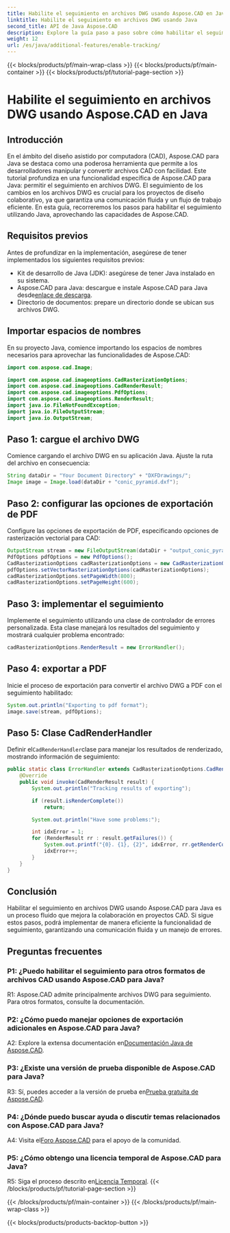 ```yaml
---
title: Habilite el seguimiento en archivos DWG usando Aspose.CAD en Java
linktitle: Habilite el seguimiento en archivos DWG usando Java
second_title: API de Java Aspose.CAD
description: Explore la guía paso a paso sobre cómo habilitar el seguimiento de archivos DWG en Java usando Aspose.CAD, garantizando una colaboración perfecta en proyectos CAD.
weight: 12
url: /es/java/additional-features/enable-tracking/
---
```


{{< blocks/products/pf/main-wrap-class >}}
{{< blocks/products/pf/main-container >}}
{{< blocks/products/pf/tutorial-page-section >}}

# Habilite el seguimiento en archivos DWG usando Aspose.CAD en Java

## Introducción

En el ámbito del diseño asistido por computadora (CAD), Aspose.CAD para Java se destaca como una poderosa herramienta que permite a los desarrolladores manipular y convertir archivos CAD con facilidad. Este tutorial profundiza en una funcionalidad específica de Aspose.CAD para Java: permitir el seguimiento en archivos DWG. El seguimiento de los cambios en los archivos DWG es crucial para los proyectos de diseño colaborativo, ya que garantiza una comunicación fluida y un flujo de trabajo eficiente. En esta guía, recorreremos los pasos para habilitar el seguimiento utilizando Java, aprovechando las capacidades de Aspose.CAD.

## Requisitos previos

Antes de profundizar en la implementación, asegúrese de tener implementados los siguientes requisitos previos:

- Kit de desarrollo de Java (JDK): asegúrese de tener Java instalado en su sistema.
-  Aspose.CAD para Java: descargue e instale Aspose.CAD para Java desde[enlace de descarga](https://releases.aspose.com/cad/java/).
- Directorio de documentos: prepare un directorio donde se ubican sus archivos DWG.

## Importar espacios de nombres

En su proyecto Java, comience importando los espacios de nombres necesarios para aprovechar las funcionalidades de Aspose.CAD:

```java
import com.aspose.cad.Image;

import com.aspose.cad.imageoptions.CadRasterizationOptions;
import com.aspose.cad.imageoptions.CadRenderResult;
import com.aspose.cad.imageoptions.PdfOptions;
import com.aspose.cad.imageoptions.RenderResult;
import java.io.FileNotFoundException;
import java.io.FileOutputStream;
import java.io.OutputStream;
```

## Paso 1: cargue el archivo DWG

Comience cargando el archivo DWG en su aplicación Java. Ajuste la ruta del archivo en consecuencia:

```java
String dataDir = "Your Document Directory" + "DXFDrawings/";
Image image = Image.load(dataDir + "conic_pyramid.dxf");
```

## Paso 2: configurar las opciones de exportación de PDF

Configure las opciones de exportación de PDF, especificando opciones de rasterización vectorial para CAD:

```java
OutputStream stream = new FileOutputStream(dataDir + "output_conic_pyramid.pdf");
PdfOptions pdfOptions = new PdfOptions();
CadRasterizationOptions cadRasterizationOptions = new CadRasterizationOptions();
pdfOptions.setVectorRasterizationOptions(cadRasterizationOptions);
cadRasterizationOptions.setPageWidth(800);
cadRasterizationOptions.setPageHeight(600);
```

## Paso 3: implementar el seguimiento

Implemente el seguimiento utilizando una clase de controlador de errores personalizada. Esta clase manejará los resultados del seguimiento y mostrará cualquier problema encontrado:

```java
cadRasterizationOptions.RenderResult = new ErrorHandler();
```

## Paso 4: exportar a PDF

Inicie el proceso de exportación para convertir el archivo DWG a PDF con el seguimiento habilitado:

```java
System.out.println("Exporting to pdf format");
image.save(stream, pdfOptions);
```

## Paso 5: Clase CadRenderHandler

 Definir el`CadRenderHandler`clase para manejar los resultados de renderizado, mostrando información de seguimiento:

```java
public static class ErrorHandler extends CadRasterizationOptions.CadRenderHandler {
    @Override
    public void invoke(CadRenderResult result) {
        System.out.println("Tracking results of exporting");

        if (result.isRenderComplete())
            return;

        System.out.println("Have some problems:");

        int idxError = 1;
        for (RenderResult rr : result.getFailures()) {
            System.out.printf("{0}. {1}, {2}", idxError, rr.getRenderCode(), rr.getMessage());
            idxError++;
        }
    }
}
```

## Conclusión

Habilitar el seguimiento en archivos DWG usando Aspose.CAD para Java es un proceso fluido que mejora la colaboración en proyectos CAD. Si sigue estos pasos, podrá implementar de manera eficiente la funcionalidad de seguimiento, garantizando una comunicación fluida y un manejo de errores.

## Preguntas frecuentes

### P1: ¿Puedo habilitar el seguimiento para otros formatos de archivos CAD usando Aspose.CAD para Java?

R1: Aspose.CAD admite principalmente archivos DWG para seguimiento. Para otros formatos, consulte la documentación.

### P2: ¿Cómo puedo manejar opciones de exportación adicionales en Aspose.CAD para Java?

 A2: Explore la extensa documentación en[Documentación Java de Aspose.CAD](https://reference.aspose.com/cad/java/).

### P3: ¿Existe una versión de prueba disponible de Aspose.CAD para Java?

 R3: Sí, puedes acceder a la versión de prueba en[Prueba gratuita de Aspose.CAD](https://releases.aspose.com/).

### P4: ¿Dónde puedo buscar ayuda o discutir temas relacionados con Aspose.CAD para Java?

 A4: Visita el[Foro Aspose.CAD](https://forum.aspose.com/c/cad/19) para el apoyo de la comunidad.

### P5: ¿Cómo obtengo una licencia temporal de Aspose.CAD para Java?

 R5: Siga el proceso descrito en[Licencia Temporal](https://purchase.aspose.com/temporary-license/).
{{< /blocks/products/pf/tutorial-page-section >}}

{{< /blocks/products/pf/main-container >}}
{{< /blocks/products/pf/main-wrap-class >}}

{{< blocks/products/products-backtop-button >}}
